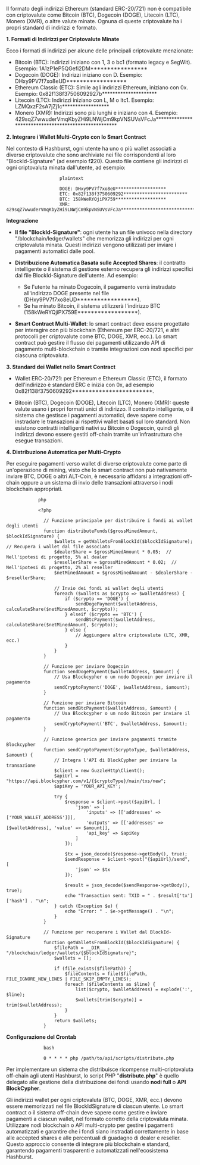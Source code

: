 Il formato degli indirizzi Ethereum (standard ERC-20/721) non è compatibile con criptovalute come Bitcoin (BTC), Dogecoin (DOGE), Litecoin (LTC), Monero (XMR), o altre valute minate. Ognuna di queste criptovalute ha i propri standard di indirizzi e formato.

**1. Formati di Indirizzi per Criptovalute Minate**

Ecco i formati di indirizzi per alcune delle principali criptovalute menzionate:

- Bitcoin (BTC): Indirizzi iniziano con 1, 3 o bc1 (formato legacy e SegWit).
  Esempio: 1A1zP1eP5QGefi2DM*****************
- Dogecoin (DOGE): Indirizzi iniziano con D.
  Esempio: DHxy9PV7f7xo8eUD******************
- Ethereum Classic (ETC): Simile agli indirizzi Ethereum, iniziano con 0x.
  Esempio: 0x82f138f37506092927b*********************
- Litecoin (LTC): Indirizzi iniziano con L, M o ltc1.
  Esempio: LZMQxzF2sA7jZj1c******************
- Monero (XMR): Indirizzi sono più lunghi e iniziano con 4.
  Esempio: 429sqZ7wwuderVmqKbyZHi9LNWjCm9kpVNSUVsVFcJa*****************************************************

**2. Integrare i Wallet Multi-Crypto con lo Smart Contract**

Nel contesto di Hashburst, ogni utente ha uno o più wallet associati a diverse criptovalute che sono archiviate nei file corrispondenti al loro "BlockId-Signature" (ad esempio f**2**20). 
Questo file contiene gli indirizzi di ogni criptovaluta minata dall'utente, ad esempio:

                        plaintext
                        
                        DOGE: DHxy9PV7f7xo8eU*******************
                        ETC: 0x82f138f3750609292************************
                        BTC: 158kWeRYQjiPX759*******************
                        XMR: 429sqZ7wwuderVmqKbyZHi9LNWjCm9kpVNSUVsVFcJa*****************************************************

**Integrazione**

- **Il file "BlockId-Signature"**: ogni utente ha un file univoco nella directory "/blockchain/ledger/wallets" che memorizza gli indirizzi per ogni criptovaluta minata. Questi indirizzi vengono utilizzati per inviare i pagamenti automatici dalle pool.

- **Distribuzione Automatica Basata sulle Accepted Shares**: il contratto intelligente o il sistema di gestione esterno recupera gli indirizzi specifici dal file BlockId-Signature dell'utente. Ad esempio:

  - Se l'utente ha minato Dogecoin, il pagamento verrà instradato all'indirizzo DOGE presente nel file (DHxy9PV7f7xo8eUD******************).
  - Se ha minato Bitcoin, il sistema utilizzerà l'indirizzo BTC (158kWeRYQjiPX759E******************).

- **Smart Contract Multi-Wallet**: lo smart contract deve essere progettato per interagire con più blockchain (Ethereum per ERC-20/721, e altri protocolli per criptovalute come BTC, DOGE, XMR, ecc.). Lo smart contract può gestire il flusso dei pagamenti utilizzando API di pagamento multi-blockchain o tramite integrazioni con nodi specifici per ciascuna criptovaluta.

**3. Standard dei Wallet nello Smart Contract**

- Wallet ERC-20/721: per Ethereum e Ethereum Classic (ETC), il formato dell'indirizzo è standard ERC e inizia con 0x, ad esempio 0x82f138f3750609292************************.

- Bitcoin (BTC), Dogecoin (DOGE), Litecoin (LTC), Monero (XMR): queste valute usano i propri formati unici di indirizzo. Il contratto intelligente, o il sistema che gestisce i pagamenti automatici, deve sapere come instradare le transazioni ai rispettivi wallet basati sul loro standard. Non esistono contratti intelligenti nativi su Bitcoin o Dogecoin, quindi gli indirizzi devono essere gestiti off-chain tramite un'infrastruttura che esegue transazioni.

**4. Distribuzione Automatica per Multi-Crypto**

Per eseguire pagamenti verso wallet di diverse criptovalute come parte di un'operazione di mining, visto che lo smart contract non può nativamente inviare BTC, DOGE o altri ALT-Coin, è necessario affidarsi a integrazioni off-chain oppure a un sistema di invio delle transazioni attraverso i nodi blockchain appropriati.

                php

                <?php
                  
                  // Funzione principale per distribuire i fondi ai wallet degli utenti
                  function distributeFunds($grossMinedAmount, $blockIdSignature) {
                      $wallets = getWalletsFromBlockId($blockIdSignature); // Recupera i wallet dal file associato
                      $dealerShare = $grossMinedAmount * 0.05;  // Nell'ipotesi di progetto, 5% al dealer
                      $resellerShare = $grossMinedAmount * 0.02;  // Nell'ipotesi di progetto, 2% al reseller
                      $netMinedAmount = $grossMinedAmount - $dealerShare - $resellerShare;
                  
                      // Invio dei fondi ai wallet degli utenti
                      foreach ($wallets as $crypto => $walletAddress) {
                          if ($crypto == 'DOGE') {
                              sendDogePayment($walletAddress, calculateShare($netMinedAmount, $crypto));
                          } elseif ($crypto == 'BTC') {
                              sendBtcPayment($walletAddress, calculateShare($netMinedAmount, $crypto));
                          } else {
                              // Aggiungere altre criptovalute (LTC, XMR, ecc.)
                          }
                      }
                  }
                  
                  // Funzione per inviare Dogecoin
                  function sendDogePayment($walletAddress, $amount) {
                      // Usa Blockcypher o un nodo Dogecoin per inviare il pagamento
                      sendCryptoPayment('DOGE', $walletAddress, $amount);
                  }
                  
                  // Funzione per inviare Bitcoin
                  function sendBtcPayment($walletAddress, $amount) {
                      // Usa Blockcypher o un nodo Bitcoin per inviare il pagamento
                      sendCryptoPayment('BTC', $walletAddress, $amount);
                  }
                  
                  // Funzione generica per inviare pagamenti tramite Blockcypher
                  function sendCryptoPayment($cryptoType, $walletAddress, $amount) {
                      // Integra l'API di BlockCypher per inviare la transazione
                      $client = new GuzzleHttp\Client();
                      $apiUrl = "https://api.blockcypher.com/v1/{$cryptoType}/main/txs/new";
                      $apiKey = 'YOUR_API_KEY';
                  
                      try {
                          $response = $client->post($apiUrl, [
                              'json' => [
                                  'inputs' => [['addresses' => ['YOUR_WALLET_ADDRESS']]],
                                  'outputs' => [['addresses' => [$walletAddress], 'value' => $amount]],
                                  'api_key' => $apiKey
                              ]
                          ]);
                  
                          $tx = json_decode($response->getBody(), true);
                          $sendResponse = $client->post("{$apiUrl}/send", [
                              'json' => $tx
                          ]);
                  
                          $result = json_decode($sendResponse->getBody(), true);
                          echo "Transaction sent: TXID = " . $result['tx']['hash'] . "\n";
                      } catch (Exception $e) {
                          echo "Error: " . $e->getMessage() . "\n";
                      }
                  }

                  // Funzione per recuperare i Wallet dal BlockId-Signature
                  function getWalletsFromBlockId($blockIdSignature) {
                      $filePath = __DIR__ . "/blockchain/ledger/wallets/{$blockIdSignature}";
                      $wallets = [];
                  
                      if (file_exists($filePath)) {
                          $fileContents = file($filePath, FILE_IGNORE_NEW_LINES | FILE_SKIP_EMPTY_LINES);
                          foreach ($fileContents as $line) {
                              list($crypto, $walletAddress) = explode(':', $line);
                              $wallets[trim($crypto)] = trim($walletAddress);
                          }
                      }                  
                      return $wallets;
                  }

**Configurazione del Crontab**

                  bash
                  
                  0 * * * * php /path/to/api/scripts/distribute.php

Per implementare un sistema che distribuisce ricompense multi-criptovaluta off-chain agli utenti Hashburst, lo script PHP "**distribute.php**" è quello delegato alle gestione della distribuzione dei fondi usando **nodi full** o **API BlockCypher**.

Gli indirizzi wallet per ogni criptovaluta (BTC, DOGE, XMR, ecc.) devono essere memorizzati nel file BlockIdSignature di ciascun utente.
Lo smart contract o il sistema off-chain deve sapere come gestire e inviare pagamenti a ciascun wallet, nel formato corretto della criptovaluta minata.
Utilizzare nodi blockchain o API multi-crypto per gestire i pagamenti automatizzati e garantire che i fondi siano instradati correttamente in base alle accepted shares e alle percentuali di guadagno di dealer e reseller.
Questo approccio consente di integrare più blockchain e standard, garantendo pagamenti trasparenti e automatizzati nell'ecosistema Hashburst.
